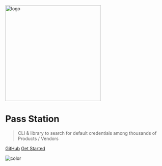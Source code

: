 <img src="_media/logo.png" data-origin="_media/logo.png" alt="logo" height="300">

# Pass Station

> CLI & library to search for default credentials among thousands of Products / Vendors

[GitHub](https://github.com/noraj/pass-station)
[Get Started](pages/quick-start?id=quick-start)

![color](#101011)
